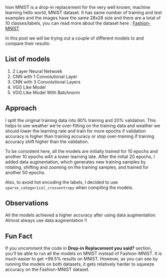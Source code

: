 hion MNIST is a drop-in replacement for the very well known, machine learning hello world, MNIST dataset. It has same number of training and test examples and the images have the same 28x28 size and there are a total of 10 classes/labels, you can read more about the dataset here : [Fashion-MNIST](https://github.com/zalandoresearch/fashion-mnist)


In this post we will be trying out a couple of different models to and compare their results:

## List of models

1. 2 Layer Neural Netwoek
2. CNN with 1 Convolutional Layer
3. CNN with 3 Convolutional Layers
4. VGG Like Model
5. VGG Like Model With Batchnorm


## Approach

I split the original training data into 80% training and 20% validation. This helps to see weather we're over-fitting on the training data and weather we should lower the learning rate and train for more epochs if validation accuracy is higher than training accuracy or stop over-training if training accuracy shift higher than the validation.

To be consistent here, all the models are initially trained for 10 epochs and another 10 epochs with a lower learning late. After the initial 20 epochs, I added data augmentation, which generates new training samples by rotating, shifting and zooming on the training samples, and trained for another 50 epochs.

Also, to avoid hot encoding the labels, I decided to use `sparse_categorical_crossentropy` when compiling the models.

## Observations
All the models achieved a higher accuracy after using data augmentation. Almost always use data augmentation !!


## Fun Fact

If you uncomment the code in **Drop-in Replacement you said?** section, you'll be able to run all the models on MNIST instead of Fashion-MNIST.
It is much easier to get +99.5% results on MNIST. However, as you can see by running the models on both datasets, it gets relatively harder to squeeze accuracy on the Fashion-MNIST dataset. 



